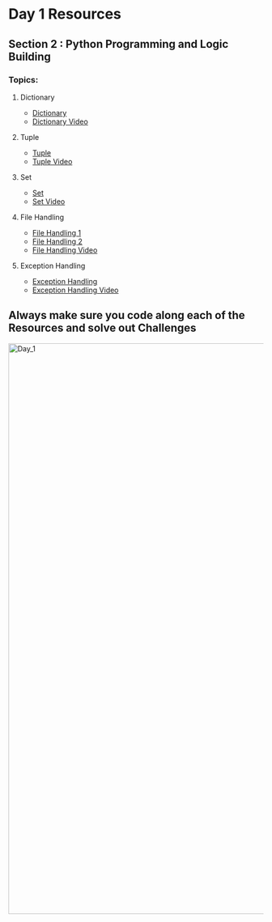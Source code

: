 # Day 1 Resources 

## Section 2 : Python Programming and Logic Building 

### Topics:
1. Dictionary
    * [Dictionary](https://www.geeksforgeeks.org/python-dictionary/)
    * [Dictionary Video](https://www.youtube.com/watch?v=rZjhId0VkuY)

2. Tuple
    * [Tuple](https://www.geeksforgeeks.org/python-tuples/?ref=lbp)
    * [Tuple Video](https://www.youtube.com/watch?v=wRC4H-k57eg)

3. Set
    * [Set](https://www.geeksforgeeks.org/python-sets/?ref=lbp)
    * [Set Video](https://www.youtube.com/watch?v=MEPlLAjPvXY)


4. File Handling
    * [File Handling 1](https://pynative.com/python/file-handling/)
    * [File Handling 2](https://www.freecodecamp.org/news/file-handling-in-python/)
    * [File Handling Video](https://www.youtube.com/watch?v=ixEeeNjjOJ0)

5. Exception Handling
    * [Exception Handling](https://www.programiz.com/python-programming/exception-handling#:~:text=In%20Python%2C%20exceptions%20can%20be,we%20have%20caught%20the%20exception.)
    * [Exception Handling Video](https://www.youtube.com/watch?v=NMTEjQ8-AJM)

## Always make sure you code along each of the Resources and solve out Challenges 

<img width="1128" alt="Day_1" src="https://user-images.githubusercontent.com/58959180/192464294-b2282fc1-b8dc-4a37-b639-021196a76556.jpeg">
